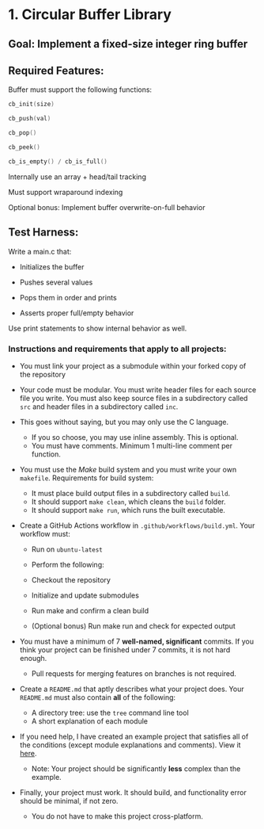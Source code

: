 # 1. Circular Buffer Library

## Goal: Implement a fixed-size integer ring buffer

## Required Features:

Buffer must support the following functions:

```C
cb_init(size)

cb_push(val)

cb_pop()

cb_peek()

cb_is_empty() / cb_is_full()
```

Internally use an array + head/tail tracking

Must support wraparound indexing

Optional bonus: Implement buffer overwrite-on-full behavior

## Test Harness:

Write a main.c that:

- Initializes the buffer

- Pushes several values

- Pops them in order and prints

- Asserts proper full/empty behavior

Use print statements to show internal behavior as well.

### Instructions and requirements that apply to all projects:

- You must link your project as a submodule within your forked copy of the repository

- Your code must be modular. You must write header files for each source file you write. You must also keep source files in a subdirectory called `src` and header files in a subdirectory called `inc`.

- This goes without saying, but you may only use the C language.

  - If you so choose, you may use inline assembly. This is optional.
  - You must have comments. Minimum 1 multi-line comment per function.

- You must use the _Make_ build system and you must write your own `makefile`. Requirements for build system:

  - It must place build output files in a subdirectory called `build`.
  - It should support `make clean`, which cleans the `build` folder.
  - It should support `make run`, which runs the built executable.

- Create a GitHub Actions workflow in `.github/workflows/build.yml`. Your workflow must:

  - Run on `ubuntu-latest`

  - Perform the following:

  - Checkout the repository

  - Initialize and update submodules

  - Run make and confirm a clean build

  - (Optional bonus) Run make run and check for expected output

- You must have a minimum of 7 **well-named, significant** commits. If you think your project can be finished under 7 commits, it is not hard enough.

  - Pull requests for merging features on branches is not required.

- Create a `README.md` that aptly describes what your project does. Your `README.md` must also contain **all** of the following:

  - A directory tree: use the `tree` command line tool
  - A short explanation of each module

- If you need help, I have created an example project that satisfies all of the conditions (except module explanations and comments). View it [here](https://github.com/wxkim/julia).

  - Note: Your project should be significantly **less** complex than the example.

- Finally, your project must work. It should build, and functionality error should be minimal, if not zero.
  - You do not have to make this project cross-platform.
